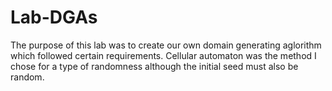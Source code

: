 # Lab-DGAs

The purpose of this lab was to create our own domain generating aglorithm which followed certain requirements. Cellular automaton was the method I chose for a type of randomness although the initial seed must also be random. 
